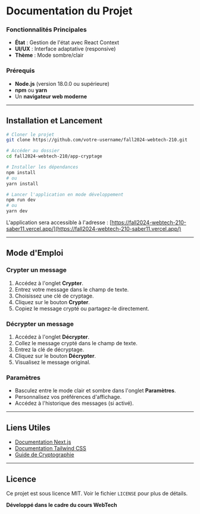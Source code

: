 # Documentation du Projet

### Fonctionnalités Principales
- **État** : Gestion de l'état avec React Context
- **UI/UX** : Interface adaptative (responsive)
- **Thème** : Mode sombre/clair

### Prérequis
- **Node.js** (version 18.0.0 ou supérieure)
- **npm** ou **yarn**
- Un **navigateur web moderne**

---

## Installation et Lancement

```bash
# Cloner le projet
git clone https://github.com/votre-username/fall2024-webtech-210.git

# Accéder au dossier
cd fall2024-webtech-210/app-cryptage

# Installer les dépendances
npm install
# ou
yarn install

# Lancer l'application en mode développement
npm run dev
# ou
yarn dev
```
L'application sera accessible à l'adresse : [https://fall2024-webtech-210-saber11.vercel.app/](https://fall2024-webtech-210-saber11.vercel.app/)

---

## Mode d'Emploi

### Crypter un message
1. Accédez à l'onglet **Crypter**.
2. Entrez votre message dans le champ de texte.
3. Choisissez une clé de cryptage.
4. Cliquez sur le bouton **Crypter**.
5. Copiez le message crypté ou partagez-le directement.

### Décrypter un message
1. Accédez à l'onglet **Décrypter**.
2. Collez le message crypté dans le champ de texte.
3. Entrez la clé de décryptage.
4. Cliquez sur le bouton **Décrypter**.
5. Visualisez le message original.

### Paramètres
- Basculez entre le mode clair et sombre dans l'onglet **Paramètres**.
- Personnalisez vos préférences d'affichage.
- Accédez à l'historique des messages (si activé).

---

## Liens Utiles
- [Documentation Next.js](https://nextjs.org/docs)
- [Documentation Tailwind CSS](https://tailwindcss.com/docs)
- [Guide de Cryptographie](https://cpge-paradise.com/TIPE/HamzaAzzouzi/PPTAzzouzi.pdf)


---

## Licence
Ce projet est sous licence MIT. Voir le fichier `LICENSE` pour plus de détails.

**Développé dans le cadre du cours WebTech**


